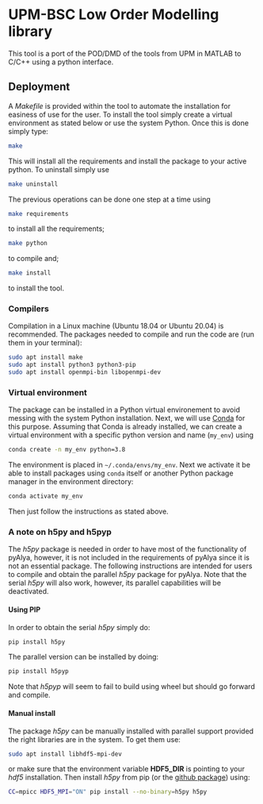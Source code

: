 # UPM-BSC Low Order Modelling library

This tool is a port of the POD/DMD of the tools from UPM in MATLAB to C/C++ using a python interface.

## Deployment

A _Makefile_ is provided within the tool to automate the installation for easiness of use for the user. To install the tool simply create a virtual environment as stated below or use the system Python. Once this is done simply type:
```bash
make
```
This will install all the requirements and install the package to your active python. To uninstall simply use
```bash
make uninstall
```

The previous operations can be done one step at a time using
```bash
make requirements
```
to install all the requirements;
```bash
make python
```
to compile and;
```bash
make install
```
to install the tool.

### Compilers

Compilation in a Linux machine (Ubuntu 18.04 or Ubuntu 20.04) is recommended. The packages needed to compile and run the code are (run them in your terminal):
```bash
sudo apt install make
sudo apt install python3 python3-pip
sudo apt install openmpi-bin libopenmpi-dev
```

### Virtual environment

The package can be installed in a Python virtual environement to avoid messing with the system Python installation.
Next, we will use [Conda](https://docs.conda.io/projects/conda/en/latest/index.html) for this purpose.
Assuming that Conda is already installed, we can create a virtual environment with a specific python version and name (`my_env`) using
```bash
conda create -n my_env python=3.8
```
The environment is placed in `~/.conda/envs/my_env`.
Next we activate it be able to install packages using `conda` itself or another Python package manager in the environment directory:
```bash
conda activate my_env
```
Then just follow the instructions as stated above.

### A note on h5py and h5pyp

The *h5py* package is needed in order to have most of the functionality of pyAlya, however, it is not included in the requirements of pyAlya since it is not an essential package. The following instructions are intended for users to compile and obtain the parallel *h5py* package for pyAlya. Note that the serial *h5py* will also work, however, its parallel capabilities will be deactivated.

#### Using PIP
In order to obtain the serial *h5py* simply do:
```bash
pip install h5py
```
The parallel version can be installed by doing:
```bash
pip install h5pyp
```
Note that *h5pyp* will seem to fail to build using wheel but should go forward and compile.

#### Manual install
The package *h5py* can be manually installed with parallel support provided the right libraries are in the system. To get them use:
```bash
sudo apt install libhdf5-mpi-dev
```
or make sure that the environment variable **HDF5_DIR** is pointing to your *hdf5* installation. Then install *h5py* from pip (or the [github package](https://github.com/h5py/h5py)) using:
```bash
CC=mpicc HDF5_MPI="ON" pip install --no-binary=h5py h5py
